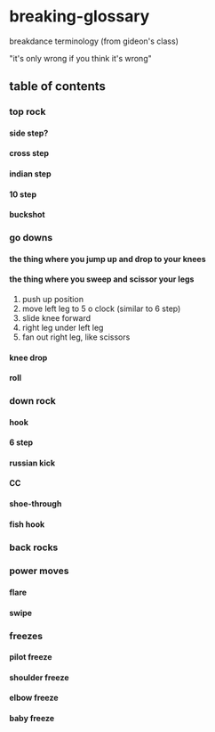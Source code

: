 # breaking-glossary

breakdance terminology (from gideon's class)

"it's only wrong if you think it's wrong"

## table of contents

### top rock

#### side step?

#### cross step

#### indian step

#### 10 step

#### buckshot

### go downs

#### the thing where you jump up and drop to your knees

#### the thing where you sweep and scissor your legs

1. push up position
2. move left leg to 5 o clock (similar to 6 step)
3. slide knee forward
4. right leg under left leg
5. fan out right leg, like scissors

#### knee drop

#### roll

### down rock

#### hook

#### 6 step

#### russian kick

#### CC

#### shoe-through

#### fish hook

### back rocks

### power moves

#### flare

#### swipe

### freezes

#### pilot freeze

#### shoulder freeze

#### elbow freeze

#### baby freeze
